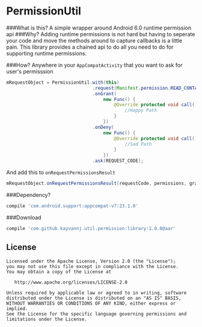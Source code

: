 # PermissionUtil
###What is this?
A simple wrapper around Android 6.0 runtime permission api
###Why?
Adding runtime permissions is not hard but having to seperate your code and move the methods around to capture callbacks is a little pain. This library provides a chained api to do all you need to do for supporting runtime permissions.

###How?
Anywhere in your ```AppCompatActivity``` that you want to ask for user's permisssion
```java
mRequestObject = PermissionUtil.with(this)
                                .request(Manifest.permission.READ_CONTACTS)
                                .onGrant(
                                    new Func() {
                                        @Override protected void call() {
                                            //Happy Path
                                        }
                                    })
                                .onDeny(
                                    new Func() {
                                        @Override protected void call() {
                                            //Sad Path
                                        }
                                    })
                                .ask(REQUEST_CODE);
```
And add this to ```onRequestPermissionsResult```
```java
mRequestObject.onRequestPermissionsResult(requestCode, permissions, grantResults);
```
###Dependency?
```groovy
compile 'com.android.support:appcompat-v7:23.1.0'
```
###Download
```groovy
compile 'com.github.kayvannj.util.permission:library:1.0.0@aar'
```


License
-------

    Licensed under the Apache License, Version 2.0 (the "License");
    you may not use this file except in compliance with the License.
    You may obtain a copy of the License at

       http://www.apache.org/licenses/LICENSE-2.0

    Unless required by applicable law or agreed to in writing, software
    distributed under the License is distributed on an "AS IS" BASIS,
    WITHOUT WARRANTIES OR CONDITIONS OF ANY KIND, either express or implied.
    See the License for the specific language governing permissions and
    limitations under the License.


